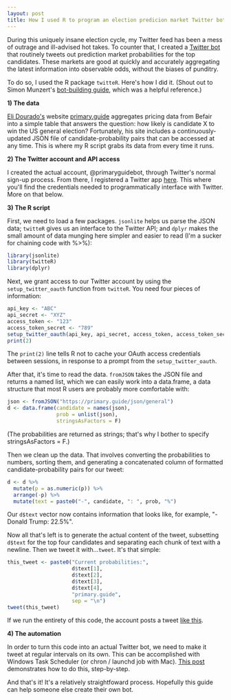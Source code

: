 ```yaml
--- 
layout: post 
title: How I used R to program an election predicion market Twitter bot
---
```


During this uniquely insane election cycle, my Twitter feed has been a mess of outrage and ill-advised hot takes. To counter that, I created a [Twitter bot](https://twitter.com/primaryguidebot) that routinely tweets out prediction market probabilities for the top candidates. These markets are good at quickly and accurately aggregating the latest information into observable odds, without the biases of punditry. 

To do so, I used the R package `twitteR`. Here's how I did it. (Shout out to Simon Munzert's [bot-building guide](http://www.r-datacollection.com/blog/Programming-a-Twitter-bot/), which was a helpful reference.)

**1) The data**

[Eli Dourado's](https://twitter.com/elidourado) website [primary.guide](https://primary.guide/) aggregates pricing data from Befair into a simple table that answers the question: how likely is candidate X to win the US general election? Fortunately, his site includes a continuously-updated JSON file of candidate-probability pairs that can be accessed at any time. This is where my R script grabs its data from every time it runs.

**2) The Twitter account and API access**

I created the actual account, @primaryguidebot, through Twitter's normal sign-up process. From there, I registered a Twitter app [here](http://apps.twitter.com). This where you'll find the credentials needed to programmatically interface with Twitter. More on that below.

**3) The R script**

First, we need to load a few packages. `jsonlite` helps us parse the JSON data; `twitteR` gives us an interface to the Twitter API; and `dplyr` makes the small amount of data munging here simpler and easier to read (I'm a sucker for chaining code with %>%):

```R
library(jsonlite)
library(twitteR)
library(dplyr)
```
Next, we grant access to our Twitter account by using the `setup_twitter_oauth` function from `twitteR`. You need four pieces of information:

```R
api_key <- "ABC"
api_secret <- "XYZ"
access_token <- "123"
access_token_secret <- "789"
setup_twitter_oauth(api_key, api_secret, access_token, access_token_secret)
print(2)
```
The `print(2)` line tells R not to cache your OAuth access credentials between sessions, in response to a prompt from the `setup_twitter_oauth`. 

After that, it's time to read the data. `fromJSON` takes the JSON file and returns a named list, which we can easily work into a data.frame, a data structure that most R users are probably more comfortable with:

```R
json <- fromJSON("https://primary.guide/json/general")
d <- data.frame(candidate = names(json), 
                prob = unlist(json), 
                stringsAsFactors = F)
```

(The probabilities are returned as strings; that's why I bother to specify stringsAsFactors = F.)

Then we clean up the data. That involves converting the probabilities to numbers, sorting them, and generating a concatenated column of formatted candidate-probability pairs for our tweet:

```R
d <- d %>%
  mutate(p = as.numeric(p)) %>%
  arrange(-p) %>%
  mutate(text = paste0("-", candidate, ": ", prob, "%")
```

Our `d$text` vector now contains information that looks like, for example, "-Donald Trump: 22.5%".

Now all that's left is to generate the actual content of the tweet, subsetting `d$text` for the top four candidates and separating each chunk of text with a newline. Then we tweet it with...`tweet`. It's that simple:

```R
this_tweet <- paste0("Current probabilities:",
                     d$text[1], 
                     d$text[2],
                     d$text[3],
                     d$text[4],
                     "primary.guide",
                     sep = "\n")
tweet(this_tweet)
```

If we run the entirety of this code, the account posts a tweet [like this](https://twitter.com/primaryguidebot/status/761479359077224448).

**4) The automation**

In order to turn this code into an actual Twitter bot, we need to make it tweet at regular intervals on its own. This can be accomplished with Windows Task Scheduler (or chron / launchd job with Mac). [This post](https://trinkerrstuff.wordpress.com/2015/02/11/scheduling-r-tasks-via-windows-task-scheduler/) demonstrates how to do this, step-by-step.

And that's it! It's a relatively straightfoward process. Hopefully this guide can help someone else create their own bot.